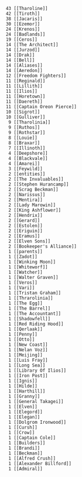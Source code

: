      43 [[Tharoline]]
     42 [[Tiroth]]
     38 [[Jacaris]]
     30 [[Ezemor]]
     24 [[Krenos]]
     24 [[Badlands]]
     19 [[Ceros]]
     14 [[The Architect]]
     14 [[Jurzod]]
     14 [[Drak]]
     14 [[Bell]]
     14 [[Aliases]]
     14 [[Aeredon]]
     12 [[Freedom Fighters]]
     11 [[Reginald]]
     11 [[Lillith]]
     11 [[Ilios]]
     11 [[Horetown]]
     11 [[Daereth]]
     11 [[Captain Oreon Pierce]]
     10 [[Sigrot]]
     10 [[Gulliver]]
      9 [[Tharolinia]]
      9 [[Ruthos]]
      9 [[Rothstar]]
      8 [[Louie]]
      8 [[Braxar]]
      7 [[Illinoth]]
      4 [[Deepshore]]
      4 [[Blackvale]]
      4 [[Amarei]]
      3 [[Feywild]]
      2 [[entities]]
      2 [[The Invaluables]]
      2 [[Stephen Hurancamp]]
      2 [[Scrag Beckman]]
      2 [[Narissus]]
      2 [[Mentira]]
      2 [[Lady Marowin]]
      2 [[King Ashflower]]
      2 [[Hendrix]]
      2 [[Gerard]]
      2 [[Estolen]]
      2 [[Eriguin]]
      2 [[Eramus]]
      2 [[Elven Sons]]
      2 [[Bookeeper's Alliance]]
      1 [[parents]]
      1 [[Zadot]]
      1 [[Winking Moon]]
      1 [[Whiteworf]]
      1 [[Watcher]]
      1 [[Walter Graven]]
      1 [[Veros]]
      1 [[Vari]]
      1 [[Tristan Graham]]
      1 [[Thrarolinia]]
      1 [[The Egg]]
      1 [[The Barrel]]
      1 [[The Accountant]]
      1 [[Shadowfell]]
      1 [[Red Riding Hood]]
      1 [[Qerlaak]]
      1 [[Penny]]
      1 [[Otto]]
      1 [[New Coast]]
      1 [[Nelan Voz]]
      1 [[Meijing]]
      1 [[Luis Fray]]
      1 [[Long Sea]]
      1 [[Library Of Ilios]]
      1 [[Iron Post]]
      1 [[Ignis]]
      1 [[Hilde]]
      1 [[Harthill]]
      1 [[Granny]]
      1 [[General Takagei]]
      1 [[Elven]]
      1 [[Elegord]]
      1 [[Elegan]]
      1 [[Dolgrom Ironwood]]
      1 [[Cursh]]
      1 [[Crow]]
      1 [[Captain Cole]]
      1 [[Builders]]
      1 [[Brandi]]
      1 [[Beckman]]
      1 [[Alfred Crush]]
      1 [[Alexander Billford]]
      1 [[Admiral]]
